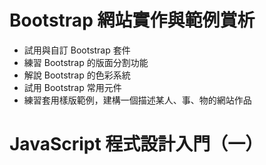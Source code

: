 # Bootstrap 網站實作與範例賞析 
  - 試用與自訂 Bootstrap 套件 
  - 練習 Bootstrap 的版面分割功能 
  - 解說 Bootstrap 的色彩系統 
  - 試用 Bootstrap 常用元件 
  - 練習套用樣版範例，建構一個描述某人、事、物的網站作品
 
# JavaScript 程式設計入門（一）

